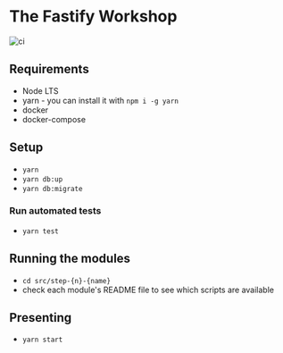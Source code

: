 # The Fastify Workshop

![ci](https://github.com/nearform/the-fastify-workshop/workflows/ci/badge.svg)

## Requirements

- Node LTS
- yarn - you can install it with `npm i -g yarn`
- docker
- docker-compose

## Setup

- `yarn`
- `yarn db:up`
- `yarn db:migrate`

### Run automated tests

- `yarn test`

## Running the modules

- `cd src/step-{n}-{name}`
- check each module's README file to see which scripts are available

## Presenting

- `yarn start`
